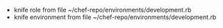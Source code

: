 - knife role from file ~/chef-repo/environments/development.rb
- knife environment from file ~/chef-repo/environments/development.rb